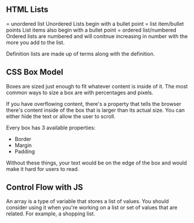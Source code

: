 ## HTML Lists

</ul></ul> = unordered list
Unordered Lists begin with a bullet point

</li></li> = list item/bullet points
List items also begin with a bullet point

</ol></ol> = ordered list/numbered
Ordered lists are numbered and will conitnue increasing in number with the more you add to the list.

Definition lists are made up of terms along with the definition.

## CSS Box Model

Boxes are sized just enough to fit whatever content is inside of it. The most common ways to size a box are with percentages and pixels.

If you have overflowing content, there's a property that tells the browser there's content inside of the box that is larger than its actual size. You can either hide the text or allow the user to scroll.

Every box has 3 available properties:
- Border
- Margin
- Padding

Without these things, your text would be on the edge of the box and would make it hard for users to read.

## Control Flow with JS

An array is a type of variable that stores a list of values.
You should consider using it when you're working on a list or set of values that are related. For example, a shopping list.